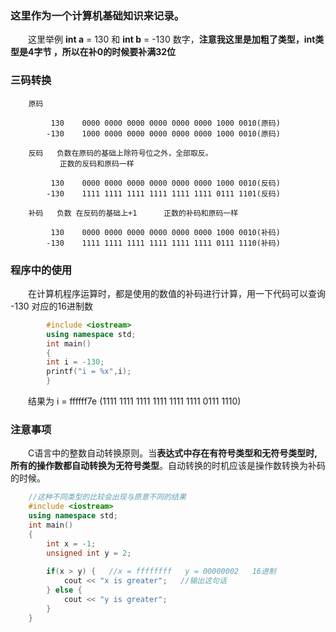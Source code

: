   
  
### 这里作为一个计算机基础知识来记录。

&emsp;&emsp;这里举例 **int a** = 130 和 **int b** = -130 数字，**注意我这里是加粗了类型，int类型是4字节 ，所以在补0的时候要补满32位**


### 三码转换

```
    原码

         130    0000 0000 0000 0000 0000 0000 1000 0010(原码)
        -130    1000 0000 0000 0000 0000 0000 1000 0010(原码)
        
    反码   负数在原码的基础上除符号位之外，全部取反。  
           正数的反码和原码一样

         130    0000 0000 0000 0000 0000 0000 1000 0010(反码)
        -130    1111 1111 1111 1111 1111 1111 0111 1101(反码)

    补码   负数 在反码的基础上+1      正数的补码和原码一样
    
         130    0000 0000 0000 0000 0000 0000 1000 0010(补码)
        -130    1111 1111 1111 1111 1111 1111 0111 1110(补码)
```


### 程序中的使用

&emsp;&emsp;在计算机程序运算时，都是使用的数值的补码进行计算，用一下代码可以查询 -130 对应的16进制数
```c++
        #include <iostream>
        using namespace std;
        int main()
        {
        int i = -130;
        printf("i = %x",i);
        }
```
&emsp;&emsp;结果为 i = ffffff7e (1111 1111 1111 1111 1111 1111 0111 1110)
 
 
 
 
### 注意事项
&emsp;&emsp;C语言中的整数自动转换原则。当**表达式中存在有符号类型和无符号类型时,所有的操作数都自动转换为无符号类型**。自动转换的时机应该是操作数转换为补码的时候。

```c++
    //这种不同类型的比较会出现与原意不同的结果
    #include <iostream>
    using namespace std;
    int main()
    {
        int x = -1;
        unsigned int y = 2;
        
        if(x > y) {   //x = ffffffff   y = 00000002   16进制
            cout << "x is greater";   //输出这句话
        } else {
            cout << "y is greater";
        }
    }
```